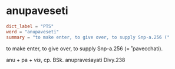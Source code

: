 # anupaveseti

``` toml
dict_label = "PTS"
word = "anupaveseti"
summary = "to make enter, to give over, to supply Snp-a.256 ("
```

to make enter, to give over, to supply Snp\-a.256 (= ˚pavecchati).

anu \+ pa \+ *vis*, cp. BSk. anupraveśayati Divy.238

